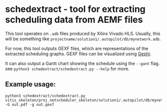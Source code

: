 # schedextract - tool for extracting scheduling data from AEMF files

This tool operates on `.adb` files produced by Xilinx Vivado HLS. Usually, this
will be something like `projectname/solution1/.autopilot/db/mynetwork.adb`.

For now, this tool outputs GEXF files, which are representations of the
extracted scheduling graphs. GEXF files can be visualized using
[Gephi](https://gephi.org/).

It can also output a Gantt chart showing the schedule using the `--gant` flag.
see `python3 schedextract/schedextract.py --help` for more.


## Example usage:

```
python3 schedextract/schedextract.py vitis_skeleton/proj_netscheduler_skeleton/solution1/.autopilot/db/mynetwork.aemf -G out.pdf -g out.gexf
```


